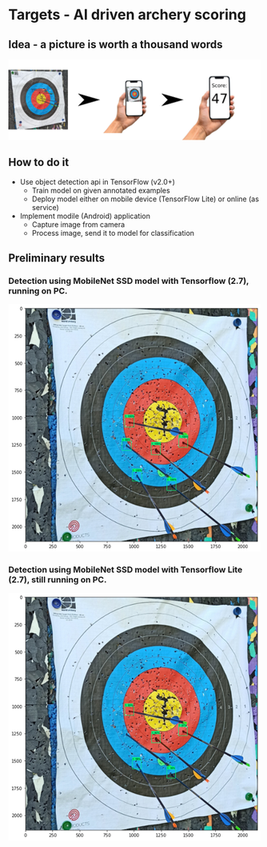 # Targets - AI driven archery scoring

## Idea - a picture is worth a thousand words

![idea](doc/img/idea.svg)


## How to do it

* Use object detection api in TensorFlow (v2.0+)
  * Train model on given annotated examples
  * Deploy model either on mobile device (TensorFlow Lite) or online (as service)
* Implement modile (Android) application
  * Capture image from camera
  * Process image, send it to model for classification


## Preliminary results

### Detection using MobileNet SSD model with Tensorflow (2.7), running on PC.
![idea](doc/img/preliminary_tf.png)

### Detection using MobileNet SSD model with Tensorflow Lite (2.7), still running on PC.
![idea](doc/img/preliminary_tflite.png)
